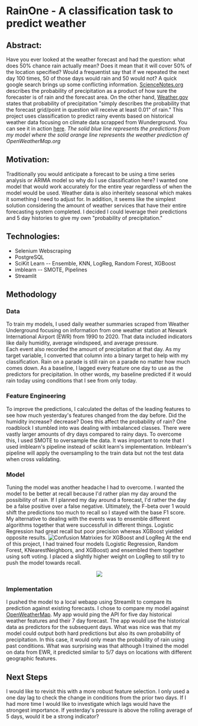 # RainOne - A classification task to predict weather

## Abstract:
Have you ever looked at the weather forecast and had the question: what does 50% chance rain actually mean?
Does it mean that it will cover 50% of the location specified?  Would a frequentist say that if we repeated the next day 100 times, 50 of those days would rain and 50 would not? 
A quick google search brings up some conflicting information.  [ScienceNotes.org](https://sciencenotes.org/percent-chance-rain-mean) describes the probability of precipitation as a product of how sure the forecaster is of rain and the forecast area.  On the other hand, [Weather.gov](https://www.weather.gov/ffc/pop) states that probability of precipitation "simply describes the probability that the forecast grid/point in question will receive at least 0.01" of rain." 
This project uses classification to predict rainy events based on historical weather data focusing on climate data scrapped from Wunderground.  You can see it in action [here](https://drive.google.com/file/d/1CMlts_MTHpOTi7iND1qdTGP0xNIgBAr7/view?usp=sharing). *The solid blue line represents the predictions from my model where the solid orange line represents the weather prediction of OpenWeatherMap.org*

## Motivation:
Traditionally you would anticipate a forecast to be using a time series analysis or ARIMA model so why do I use classification here?  I wanted one model that would work accurately for the entire year regardless of when the model would be used.  Weather data is also inheritely seasonal which makes it something I need to adjust for. In addition, it seems like the simplest solution considering the amount of weather services that have their entire forecasting system completed.  I decided I could leverage their predictions and 5 day histories to give my own "probability of precipitation."  

## Technologies:
* Selenium Webscraping
* PostgreSQL
* SciKit Learn -- Ensemble, KNN, LogReg, Random Forest, XGBoost
* imblearn -- SMOTE, Pipelines
* Streamlit

## Methodology
### Data
To train my models, I used daily weather summaries scraped from Weather Underground focusing on information from one weather station at Newark International Airport (EWR) from 1990 to 2020. That data included indicators like daily humidity, average windspeed, and average pressure.  
Each event also recorded the amount of precipitation at that day.  As my target variable, I converted that column into a binary target to help with my classification.  Rain on a parade is still rain on a parade no matter how much comes down.  As a baseline, I lagged every feature one day to use as the predictors for precipitation.  In other words, my baseline predicted if it would rain today using conditions that I see from only today.  
### Feature Engineering
To improve the predictions, I calculated the deltas of the leading features to see how much yesterday's features changed from the day before.  Did the humidity increase? decrease?  Does this affect the probability of rain? 
One roadblock I stumbled into was dealing with imbalanced classes.  There were vastly larger amounts of dry days compared to rainy days.  To overcome this, I used SMOTE to oversample the data.  It was important to note that I used imblearn's pipeline instead of scikit learn's implementation.  Imblearn's pipeline will apply the oversampling to the train data but not the test data when cross validating.  
### Model
Tuning the model was another headache I had to overcome.  I wanted the model to be better at recall because I'd rather plan my day around the possibility of rain.  If I planned my day around a forecast, I'd rather the day be a false positive over a false negative.  Ultimately, the F-beta over 1 would shift the predictions too much to recall so I stayed with the base F1 score.  
My alternative to dealing with the events was to ensemble different algorithms together that were successfull in different things.  Logistic Regression had great recall but poor precision whereas XGBoost yielded opposite results. 
![Confusion Matrixies for XGBoost and LogReg](https://github.com/aauyeung19/rainOne/blob/main/Visualizations/WeatherDeck3b.png?raw=true)
At the end of this project, I had trained four models (Logistic Regression, Random Forest, KNearestNeighbors, and XGBoost) and ensembled them together using soft voting.  I placed a slightly higher weight on LogReg to still try to push the model towards recall.  
<p align="center">
  <img src="https://github.com/aauyeung19/rainOne/blob/main/Visualizations/WeatherDeck3a.png?raw=true">
</p>

### Implementation
I pushed the model to a local webapp using Streamlit to compare its prediction against existing forecasts.  I chose to compare my model against [OpenWeatherMap](https://www.openweathermap.org).  My app would ping the API for five day historical weather features and their 7 day forecast.  The app would use the historical data as predictors for the subsequent days.  What was nice was that my model could output both hard predictions but also its own probability of precipitation.  In this case, it would only mean the probability of rain using past conditions.  What was surprising was that although I trained the model on data from EWR, it predicted similar to 5/7 days on locations with different geographic features.  

## Next Steps
I would like to revisit this with a more robust feature selection. I only used a one day lag to check the change in conditions from the prior two days.  If I had more time I would like to investigate which lags would have the strongest importance.  If yesterday's pressure is above the rolling average of 5 days, would it be a strong indicator? 
